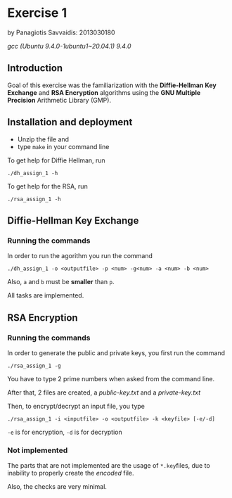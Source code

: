 # Exercise 1
by Panagiotis Savvaidis: 2013030180

*gcc (Ubuntu 9.4.0-1ubuntu1~20.04.1) 9.4.0*

## Introduction
Goal of this exercise was the familiarization with the **Diffie-Hellman Key Exchange** and **RSA Encryption** algorithms using the **GNU Multiple Precision** Arithmetic Library (GMP). 

## Installation and deployment

* Unzip the file and 
* type `make` in your command line

To get help for Diffie Hellman, run  
``` 
./dh_assign_1 -h 
``` 
To get help for the RSA, run
```
./rsa_assign_1 -h 
``` 

## Diffie-Hellman Key Exchange
### Running the commands

In order to run the agorithm you run the command
```
./dh_assign_1 -o <outputfile> -p <num> -g<num> -a <num> -b <num>
```
Also, `a` and `b` must be **smaller** than `p`.

All tasks are implemented.

## RSA Encryption
### Running the commands

In order to generate the public and private keys, you first run the command
```
./rsa_assign_1 -g
```
You have to type 2 prime numbers when asked from the command line.

After that, 2 files are created, a *public-key.txt* and a *private-key.txt*

Then, to encrypt/decrypt an input file, you type
```
./rsa_assign_1 -i <inputfile> -o <outputfile> -k <keyfile> [-e/-d]
```
`-e` is for encryption, `-d` is for decryption

### Not implemented

The parts that are not implemented are the usage of `*.key`files, due to inability to properly create the *encoded* file.

Also, the checks are very minimal.